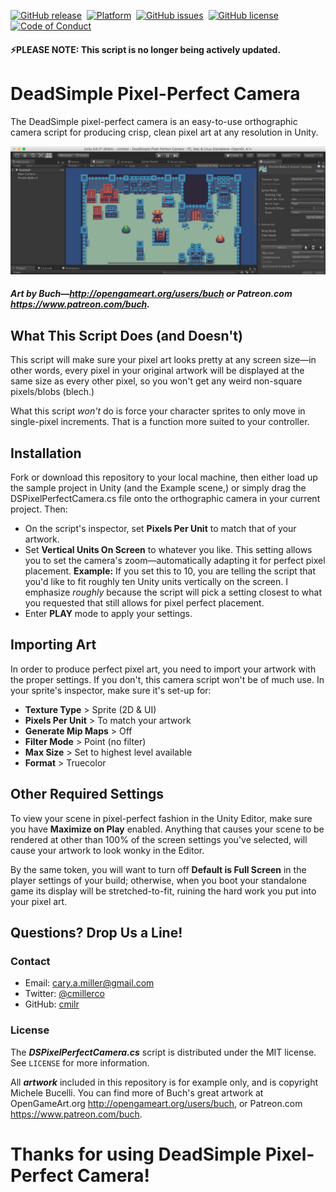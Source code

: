 [![GitHub release][version-badge]][releases]&nbsp;
[![Platform][mlw-badge]][repo]&nbsp;
[![GitHub issues][issues-badge]][issues]&nbsp;
[![GitHub license][license-badge]][license]&nbsp;
[![Code of Conduct][coc-badge]][coc]&nbsp;

#### ⚡️PLEASE NOTE: This script is no longer being actively updated.

# DeadSimple Pixel-Perfect Camera
The DeadSimple pixel-perfect camera is an easy-to-use orthographic camera script for producing crisp, clean pixel art at any resolution in Unity.

![](screenshot.png)
##### Art by Buch—http://opengameart.org/users/buch or Patreon.com https://www.patreon.com/buch.

## What This Script Does (and Doesn't)
This script will make sure your pixel art looks pretty at any screen size—in other words, every pixel in your original artwork will be displayed at the same size as every other pixel, so you won't get any weird non-square pixels/blobs (blech.)

What this script *won't* do is force your character sprites to only move in single-pixel increments. That is a function more suited to your controller.

## Installation
Fork or download this repository to your local machine, then either load up the sample project in Unity (and the Example scene,) or simply drag the DSPixelPerfectCamera.cs file onto the orthographic camera in your current project. Then:

- On the script's inspector, set **Pixels Per Unit** to match that of your artwork.
- Set **Vertical Units On Screen** to whatever you like. This setting allows you to set the camera's zoom—automatically adapting it for perfect pixel placement. **Example:** If you set this to 10, you are telling the script that you'd like to fit roughly ten Unity units vertically on the screen. I emphasize *roughly* because the script will pick a setting closest to what you requested that still allows for pixel perfect placement.
- Enter **PLAY** mode to apply your settings.

## Importing Art
In order to produce perfect pixel art, you need to import your artwork with the proper settings. If you don't, this camera script won't be of much use. In your sprite's inspector, make sure it's set-up for:

- **Texture Type** > Sprite (2D & UI)
- **Pixels Per Unit** > To match your artwork
- **Generate Mip Maps** > Off
- **Filter Mode** > Point (no filter)
- **Max Size** > Set to highest level available
- **Format** > Truecolor

## Other Required Settings
To view your scene in pixel-perfect fashion in the Unity Editor, make sure you have **Maximize on Play** enabled. Anything that causes your scene to be rendered at other than 100% of the screen settings you've selected, will cause your artwork to look wonky in the Editor.

By the same token, you will want to turn off **Default is Full Screen** in the player settings of your build; otherwise, when you boot your standalone game its display will be stretched-to-fit, ruining the hard work you put into your pixel art.

## Questions? Drop Us a Line!

### Contact
- Email: cary.a.miller@gmail.com
- Twitter: [@cmillerco](https://twitter.com/cmillerco)
- GitHub: [cmilr](https://github.com/cmilr/)

### License
The ***DSPixelPerfectCamera.cs*** script is distributed under the MIT license. See ``LICENSE`` for more information.

All ***artwork*** included in this repository is for example only, and is copyright Michele Bucelli. You can find more of Buch's great artwork at OpenGameArt.org http://opengameart.org/users/buch, or Patreon.com https://www.patreon.com/buch.

# Thanks for using DeadSimple Pixel-Perfect Camera!

<!--
Badge References
-->
[version-badge]:https://img.shields.io/github/release/cmilr/DeadSimple-Pixel-Perfect-Camera.svg
[mlw-badge]:https://img.shields.io/badge/platform-MacOS%20%7C%20Linux%20%7C%20Windows-8056d5.svg
[issues-badge]:https://img.shields.io/github/issues/cmilr/DeadSimple-Pixel-Perfect-Camera.svg
[license-badge]:https://img.shields.io/github/license/cmilr/DeadSimple-Pixel-Perfect-Camera.svg
[coc-badge]:https://img.shields.io/badge/code%20of-conduct-ff69b4.svg?style=flat

<!--
URL References
-->
[releases]:https://github.com/cmilr/DeadSimple-Pixel-Perfect-Camera/releases
[repo]:https://github.com/cmilr/DeadSimple-Pixel-Perfect-Camera
[issues]:https://github.com/cmilr/DeadSimple-Pixel-Perfect-Camera/issues
[license]:https://github.com/cmilr/DeadSimple-Pixel-Perfect-Camera/blob/master/LICENSE
[coc]:https://github.com/cmilr/DeadSimple-Pixel-Perfect-Camera/blob/master/CODE_OF_CONDUCT.md
